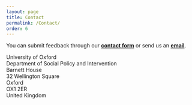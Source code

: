 ```yaml
---
layout: page
title: Contact
permalink: /Contact/
order: 6
---
```


You can submit feedback through our **[contact form](add-a-tracker/)** or send us an **[email](mailto:lukas.lehner@spi.ox.ac.uk)**.

University of Oxford <br>
Department of Social Policy and Intervention <br>
Barnett House <br>
32 Wellington Square <br>
Oxford <br>
OX1 2ER <br>
United Kingdom <br>